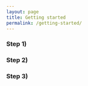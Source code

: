 ```yaml
---
layout: page
title: Getting started 
permalink: /getting-started/
---
```


### Step 1) 



### Step 2) 



### Step 3) 


